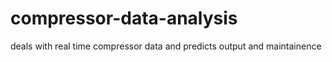 # compressor-data-analysis
deals with real time compressor data and predicts output and maintainence
